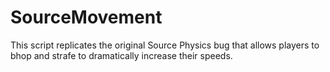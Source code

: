 # SourceMovement
This script replicates the original Source Physics bug that allows players to bhop and strafe to dramatically increase their speeds.
